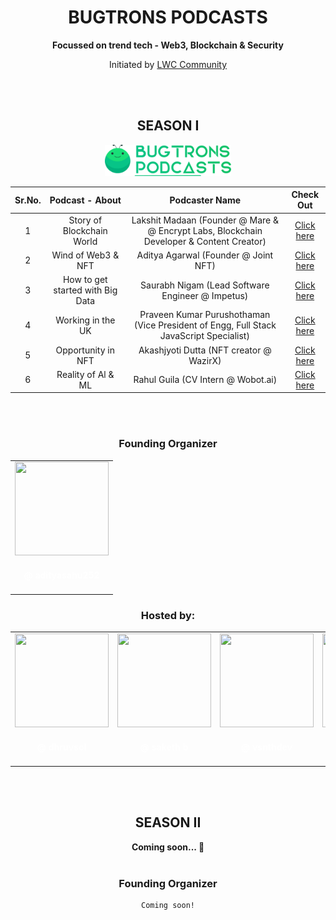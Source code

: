 <div align="center">
  <h1 align="center"> BUGTRONS PODCASTS </h1>
</div>
<div align="center">
  <b align="center"> Focussed on trend tech - Web3, Blockchain & Security </b>
  <p align="center"> Initiated by <a href="https://learnwith.community">LWC Community</a> </p> 
</div>
<br />
<br />
<div align="center">
  <h2 align="center"> SEASON I </h2>
</div>
<p align="center">
    <img width="40%" src="brand-assets/img/bugtrons-podcasts-I.png">
</p>

| Sr.No. |         Podcast - About          |                                      Podcaster Name                                      |                       Check Out                       |
| :----: | :------------------------------: | :--------------------------------------------------------------------------------------: | :---------------------------------------------------: |
|   1    |    Story of Blockchain World     | Lakshit Madaan (Founder @ Mare & @ Encrypt Labs, Blockchain Developer & Content Creator) | <a href="https://youtu.be/kiOrmwfEris">Click here</a> |
|   2    |        Wind of Web3 & NFT        |                           Aditya Agarwal (Founder @ Joint NFT)                           | <a href="https://youtu.be/VXfcMfwioAw">Click here</a> |
|   3    | How to get started with Big Data |                     Saurabh Nigam (Lead Software Engineer @ Impetus)                     | <a href="https://youtu.be/SIRMr8cdv-o">Click here</a> |
|   4    |        Working in the UK         |  Praveen Kumar Purushothaman (Vice President of Engg, Full Stack JavaScript Specialist)  |               <a href="">Click here</a>               |
|   5    |        Opportunity in NFT        |                         Akashjyoti Dutta (NFT creator @ WazirX)                          |               <a href="">Click here</a>               |
|   6    |        Reality of Al & ML        |                            Rahul Guila (CV Intern @ Wobot.ai)                            |               <a href="">Click here</a>               |

<br />
<br />
<div align="center">
  <h3 align="center"> Founding Organizer </h3>
</div>
<div align="center">
    <table>
        <tr>
            <td align="center"><a href="https://github.com/adityasahu252"><img src="https://avatars.githubusercontent.com/adityasahu252" width=150px height=150px /></a></br> <h4 style="color:white;">@ adityasahu252</h4>
        </tr>
    </table>
</div>
<div align="center">
  <h3 align="center"> Hosted by: </h3>
</div>
<div align="center">
    <table>
        <tr>
            <td align="center"><a href="https://github.com/dhruvsol"><img src="https://avatars.githubusercontent.com/dhruvsol" width=150px height=150px /></a></br> <h4 style="color:white;">@ dhruvsol</h4>
            <td align="center"><a href="https://www.linkedin.com/in/saket-bs"><img src="https://media-exp1.licdn.com/dms/image/C5603AQHH7MVAywCvvw/profile-displayphoto-shrink_800_800/0/1624020036341?e=1657152000&v=beta&t=L4DqixQOMWo0l_MuO0upBkMZh5qsfrgs-kgI0dGSNqo" width=150px height=150px /></a></br> <h4 style="color:white;">@ saketh b</h4>
            <td align="center"><a href="https://github.com/vsnthdev"><img src="https://avatars.githubusercontent.com/vsnthdev" width=150px height=150px /></a></br> <h4 style="color:white;">@ vsnthdev</h4>
            <td align="center"><a href="https://github.com/aminoxix"><img src="https://avatars.githubusercontent.com/aminoxix" width=150px height=150px /></a></br> <h4 style="color:white;">@ aminoxix</h4>
        </tr>
    </table>
</div>
<br />
<br />
<div align="center">
  <h2 align="center"> SEASON II </h2>
</div>
<div align="center">
  <b align="center"> Coming soon... 🥳</b>
</div>
<br />
<div align="center">
  <h3 align="center"> Founding Organizer </h3>

    Coming soon!

</div>
